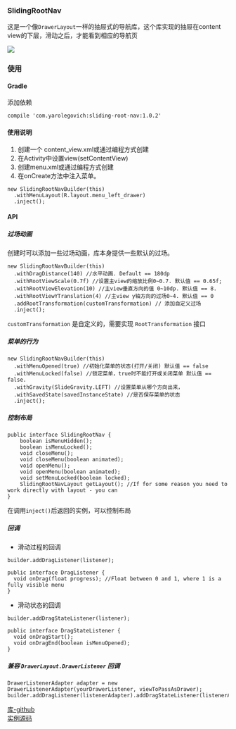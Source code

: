 ### SlidingRootNav
这是一个像`DrawerLayout`一样的抽屉式的导航库，这个库实现的抽屉在content view的下层，滑动之后，才能看到相应的导航页  

![](http://7xplrz.com1.z0.glb.clouddn.com/sample.gif)

### 使用

#### Gradle
添加依赖

```
compile 'com.yarolegovich:sliding-root-nav:1.0.2'
```
#### 使用说明
1. 创建一个 content_view.xml或通过编程方式创建
2. 在Activity中设置view(setContentView)
3. 创建menu.xml或通过编程方式创建
4. 在onCreate方法中注入菜单。

```
new SlidingRootNavBuilder(this)
  .withMenuLayout(R.layout.menu_left_drawer)
  .inject();
```

#### API

##### 过场动画
创建时可以添加一些过场动画，库本身提供一些默认的过场。

```
new SlidingRootNavBuilder(this)
  .withDragDistance(140) //水平动画. Default == 180dp
  .withRootViewScale(0.7f) //设置主view的缩放比例0~0.7. 默认值 == 0.65f;
  .withRootViewElevation(10) //主view垂直方向的值 0~10dp. 默认值 == 8.
  .withRootViewYTranslation(4) //主view y轴方向的过场0~4. 默认值 == 0
  .addRootTransformation(customTransformation) // 添加自定义过场
  .inject();
```
`customTransformation` 是自定义的，需要实现 `RootTransformation` 接口

##### 菜单的行为

```
new SlidingRootNavBuilder(this)
  .withMenuOpened(true) //初始化菜单的状态(打开/关闭) 默认值 == false
  .withMenuLocked(false) //锁定菜单，true时不能打开或关闭菜单 默认值 == false.
  .withGravity(SlideGravity.LEFT) //设置菜单从哪个方向出来，
  .withSavedState(savedInstanceState) //是否保存菜单的状态
  .inject();
```

##### 控制布局

```
public interface SlidingRootNav {
    boolean isMenuHidden();
    boolean isMenuLocked();
    void closeMenu();
    void closeMenu(boolean animated);
    void openMenu();
    void openMenu(boolean animated);
    void setMenuLocked(boolean locked);
    SlidingRootNavLayout getLayout(); //If for some reason you need to work directly with layout - you can
}
```

在调用`inject()`后返回的实例，可以控制布局

##### 回调

* 滑动过程的回调

```
builder.addDragListener(listener);

public interface DragListener {
  void onDrag(float progress); //Float between 0 and 1, where 1 is a fully visible menu
}
```

* 滑动状态的回调

```
builder.addDragStateListener(listener);

public interface DragStateListener {
  void onDragStart();
  void onDragEnd(boolean isMenuOpened);
}
```

##### 兼容 `DrawerLayout.DrawerListener` 回调

```
DrawerListenerAdapter adapter = new DrawerListenerAdapter(yourDrawerListener, viewToPassAsDrawer);
builder.addDragListener(listenerAdapter).addDragStateListener(listenerAdapter);
```

[库-github](https://github.com/yarolegovich/SlidingRootNav)  
[实例源码](https://github.com/yarolegovich/SlidingRootNav/blob/master/sample/src/main/java/com/yarolegovich/slidingrootnav/sample)
